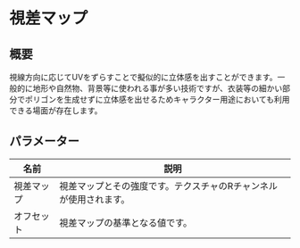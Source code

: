 # 視差マップ

## 概要
視線方向に応じてUVをずらすことで擬似的に立体感を出すことができます。一般的に地形や自然物、背景等に使われる事が多い技術ですが、衣装等の細かい部分でポリゴンを生成せずに立体感を出せるためキャラクター用途においても利用できる場面が存在します。

## パラメーター

|名前|説明|
|-|-|
|視差マップ|視差マップとその強度です。テクスチャのRチャンネルが使用されます。|
|オフセット|視差マップの基準となる値です。|